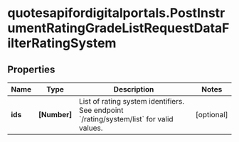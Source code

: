 # quotesapifordigitalportals.PostInstrumentRatingGradeListRequestDataFilterRatingSystem

## Properties

Name | Type | Description | Notes
------------ | ------------- | ------------- | -------------
**ids** | **[Number]** | List of rating system identifiers. See endpoint &#x60;/rating/system/list&#x60; for valid values. | [optional] 


